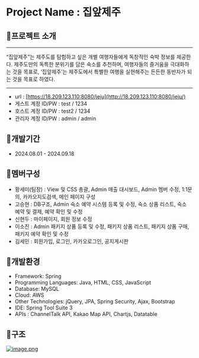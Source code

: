 # Project Name : 집앞제주

## 🔰프로젝트 소개

---

“집앞제주”는 제주도를 탐험하고 싶은 개별 여행자들에게 독창적인 숙박 정보를 제공한다. 제주도만의 독특한 분위기를 담은 숙소를 추천하며, 여행자들의 즐거움을 극대화하는 것을 목표로, ‘집앞제주’는 제주도에서 특별한 여행을 실현해주는 든든한 동반자가 되는 것을 목표로 하였다.

---

- url : [https://18.209.123.110:8080/jeju](http://18.209.123.110:8080/jeju/)
- 게스트 계정 ID/PW :  test / 1234
- 호스트 계정 ID/PW :  test2 / 1234
- 관리자 계정 ID/PW : admin / admin

## 🔰개발기간

- 2024.08.01 - 2024.09.18

## 🔰멤버구성

- 황세미(팀장) : View 및 CSS 총괄, Admin 매출 대시보드, Admin 멤버 수정, 1:1문의, 카카오지도검색, 메인 페이지 구성
- 고승현 : DB구조, Admin 숙소 예약 시스템 등록 및 수정,  숙소 상품 리스트, 숙소 예약 및 결제, 예약 확인 및 수정
- 신현두 : 마이페이지, 회원 정보 수정
- 이소진 : Admin 패키지 상품 등록 및 수정, 패키지 상품 리스트, 패키지 상품 구매, 패키지 예약 확인 및 수정
- 김세민 : 회원가입, 로그인, 카카오로그인, 공지게시판

## 🔰개발환경

- Framework: Spring
- Programming Languages: Java, HTML, CSS, JavaScript
- Database: MySQL
- Cloud: AWS
- Other Technologies: jQuery, JPA, Spring Security, Ajax, Bootstrap
- IDE: Spring Tool Suite 3
- APIs : ChannelTalk API, Kakao Map API, Chartjs, Datatable

## 🔰구조

[![image.png](image.png)](https://www.notion.so/Team-Leader-d3c486d8d29e4938a845f2932587ed14?pvs=4#10defc203502804eb7a6e8b8ae18fd26)
